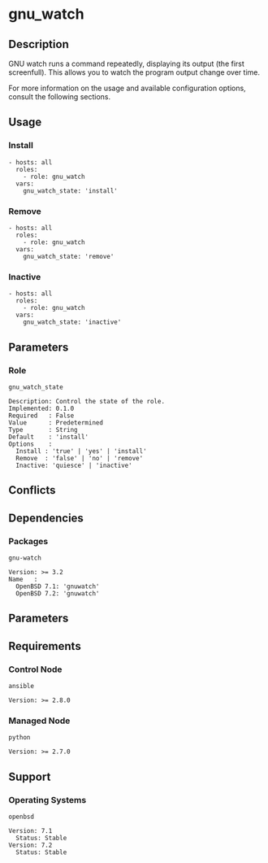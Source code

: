 # gnu_watch

## Description

GNU watch runs a command repeatedly, displaying its output (the first
screenfull). This allows you to watch the program output change over time.

For more information on the usage and available configuration options,
consult the following sections.

## Usage

### Install

```
- hosts: all
  roles:
    - role: gnu_watch
  vars:
    gnu_watch_state: 'install'
```

### Remove

```
- hosts: all
  roles:
    - role: gnu_watch
  vars:
    gnu_watch_state: 'remove'
```

### Inactive

```
- hosts: all
  roles:
    - role: gnu_watch
  vars:
    gnu_watch_state: 'inactive'
```

## Parameters

### Role

`gnu_watch_state`

    Description: Control the state of the role.
    Implemented: 0.1.0
    Required   : False
    Value      : Predetermined
    Type       : String
    Default    : 'install'
    Options    :
      Install : 'true' | 'yes' | 'install'
      Remove  : 'false' | 'no' | 'remove'
      Inactive: 'quiesce' | 'inactive'

## Conflicts

## Dependencies

### Packages

`gnu-watch`

    Version: >= 3.2
    Name   :
      OpenBSD 7.1: 'gnuwatch'
      OpenBSD 7.2: 'gnuwatch'

## Parameters

## Requirements

### Control Node

`ansible`

    Version: >= 2.8.0

### Managed Node

`python`

    Version: >= 2.7.0

## Support

### Operating Systems

`openbsd`

    Version: 7.1
      Status: Stable
    Version: 7.2
      Status: Stable
